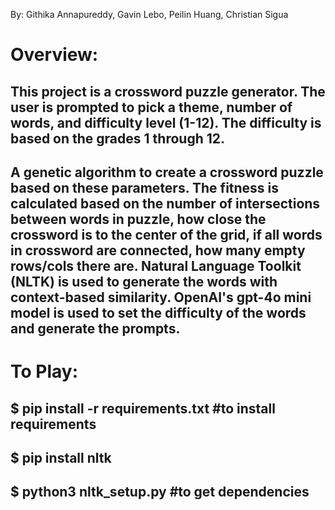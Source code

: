 By: Githika Annapureddy, Gavin Lebo, Peilin Huang, Christian Sigua

# Overview:
## This project is a crossword puzzle generator. The user is prompted to pick a theme, number of words, and difficulty level (1-12). The difficulty is based on the grades 1 through 12. 
## A genetic algorithm to create a crossword puzzle based on these parameters. The fitness is calculated based on the number of intersections between words in puzzle, how close the crossword is to the center of the grid, if all words in crossword are connected, how many empty rows/cols there are. Natural Language Toolkit (NLTK) is used to generate the words with context-based similarity. OpenAI's gpt-4o mini model is used to set the difficulty of the words and generate the prompts. 

# To Play: 
## $ pip install -r requirements.txt #to install requirements
## $ pip install nltk 
## $ python3 nltk_setup.py #to get dependencies

